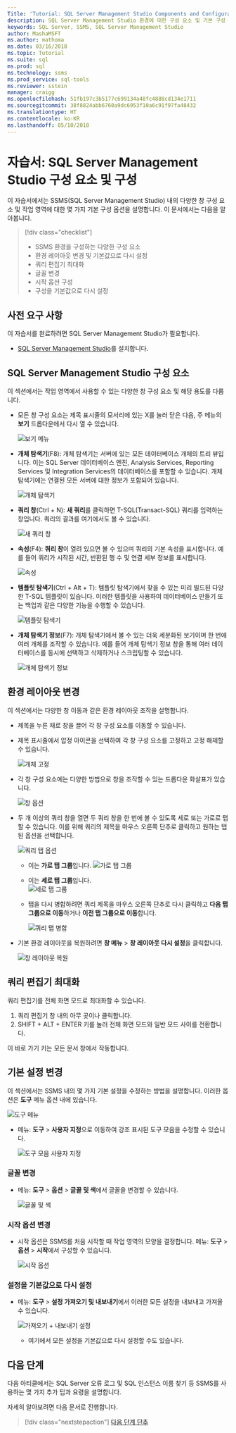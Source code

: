 ```yaml
---
Title: 'Tutorial: SQL Server Management Studio Components and Configuration'
description: SQL Server Management Studio 환경에 대한 구성 요소 및 기본 구성 옵션을 설명하는 자습서입니다.
keywords: SQL Server, SSMS, SQL Server Management Studio
author: MashaMSFT
ms.author: mathoma
ms.date: 03/16/2018
ms.topic: Tutorial
ms.suite: sql
ms.prod: sql
ms.technology: ssms
ms.prod_service: sql-tools
ms.reviewer: sstein
manager: craigg
ms.openlocfilehash: 51fb197c3b5177c699134a48fc4888cd134e1711
ms.sourcegitcommit: 38f8824abb6760a9dc6953f10a6c91f97fa48432
ms.translationtype: HT
ms.contentlocale: ko-KR
ms.lasthandoff: 05/10/2018
---
```

# <a name="tutorial-sql-server-management-studio-components-and-configuration"></a>자습서: SQL Server Management Studio 구성 요소 및 구성
이 자습서에서는 SSMS(SQL Server Management Studio) 내의 다양한 창 구성 요소 및 작업 영역에 대한 몇 가지 기본 구성 옵션을 설명합니다. 이 문서에서는 다음을 알아봅니다. 

> [!div class="checklist"]
> * SSMS 환경을 구성하는 다양한 구성 요소
> * 환경 레이아웃 변경 및 기본값으로 다시 설정
> * 쿼리 편집기 최대화
> * 글꼴 변경 
> * 시작 옵션 구성 
> * 구성을 기본값으로 다시 설정 

## <a name="prerequisites"></a>사전 요구 사항
이 자습서를 완료하려면 SQL Server Management Studio가 필요합니다.  

- [SQL Server Management Studio](https://docs.microsoft.com/sql/ssms/download-sql-server-management-studio-ssms)를 설치합니다.

## <a name="sql-server-management-studio-components"></a>SQL Server Management Studio 구성 요소
이 섹션에서는 작업 영역에서 사용할 수 있는 다양한 창 구성 요소 및 해당 용도를 다룹니다. 

- 모든 창 구성 요소는 제목 표시줄의 모서리에 있는 X를 눌러 닫은 다음, 주 메뉴의 **보기** 드롭다운에서 다시 열 수 있습니다. 

    ![보기 메뉴](media/ssms-configuration/viewmenu.png)

- **개체 탐색기**(F8): 개체 탐색기는 서버에 있는 모든 데이터베이스 개체의 트리 뷰입니다. 이는 SQL Server 데이터베이스 엔진, Analysis Services, Reporting Services 및 Integration Services의 데이터베이스를 포함할 수 있습니다. 개체 탐색기에는 연결된 모든 서버에 대한 정보가 포함되어 있습니다. 
    
    ![개체 탐색기](media/ssms-configuration/objectexplorer.png)
- **쿼리 창**(Ctrl + N): **새 쿼리**를 클릭하면 T-SQL(Transact-SQL) 쿼리를 입력하는 창입니다. 쿼리의 결과를 여기에서도 볼 수 있습니다.
    
    ![새 쿼리 창](media/ssms-configuration/newquery.png)

- **속성**(F4): **쿼리 창**이 열려 있으면 볼 수 있으며 쿼리의 기본 속성을 표시합니다. 예를 들어 쿼리가 시작된 시간, 반환된 행 수 및 연결 세부 정보를 표시합니다.  

    ![속성](media/ssms-configuration/properties.png)

- **템플릿 탐색기**(Ctrl + Alt + T): 템플릿 탐색기에서 찾을 수 있는 미리 빌드된 다양한 T-SQL 템플릿이 있습니다. 이러한 템플릿을 사용하여 데이터베이스 만들기 또는 백업과 같은 다양한 기능을 수행할 수 있습니다. 

    ![템플릿 탐색기](media/ssms-configuration/templates.png)

- **개체 탐색기 정보**(F7): 개체 탐색기에서 볼 수 있는 더욱 세분화된 보기이며 한 번에 여러 개체를 조작할 수 있습니다. 예를 들어 개체 탐색기 정보 창을 통해 여러 데이터베이스를 동시에 선택하고 삭제하거나 스크립팅할 수 있습니다. 

    ![개체 탐색기 정보](media/ssms-configuration/objectexplorerdetails.PNG) 
 

    

## <a name="change-the-environmental-layout"></a>환경 레이아웃 변경 
이 섹션에서는 다양한 창 이동과 같은 환경 레이아웃 조작을 설명합니다. 

-  제목을 누른 채로 창을 끌어 각 창 구성 요소를 이동할 수 있습니다. 
- 제목 표시줄에서 압정 아이콘을 선택하여 각 창 구성 요소를 고정하고 고정 해제할 수 있습니다.
    
    ![개체 고정](media/ssms-configuration/pushpin.png)

- 각 창 구성 요소에는 다양한 방법으로 창을 조작할 수 있는 드롭다운 화살표가 있습니다. 

    ![창 옵션](media/ssms-configuration/windowoptions.png)

- 두 개 이상의 쿼리 창을 열면 두 쿼리 창을 한 번에 볼 수 있도록 세로 또는 가로로 탭할 수 있습니다. 이를 위해 쿼리의 제목을 마우스 오른쪽 단추로 클릭하고 원하는 탭된 옵션을 선택합니다. 
 
    ![쿼리 탭 옵션](media/ssms-configuration/querytabbedoptions.png)

    - 이는 **가로 탭 그룹**입니다. ![가로 탭 그룹](media/ssms-configuration/horizontaltab.png)     
    
    - 이는 **세로 탭 그룹**입니다.  
        ![세로 탭 그룹](media/ssms-configuration/verticaltabgroup.png)
        

    - 탭을 다시 병합하려면 쿼리 제목을 마우스 오른쪽 단추로 다시 클릭하고 **다음 탭 그룹으로 이동**하거나 **이전 탭 그룹으로 이동**합니다.
    
        ![쿼리 탭 병합](media/ssms-configuration/mergetabgroups.png)

- 기본 환경 레이아웃을 복원하려면 **창 메뉴** > **창 레이아웃 다시 설정**을 클릭합니다.
 
    ![창 레이아웃 복원](media/ssms-configuration/resetwindowlayout.png)
    
## <a name="maximize-query-editor"></a>쿼리 편집기 최대화
쿼리 편집기를 전체 화면 모드로 최대화할 수 있습니다.

1. 쿼리 편집기 창 내의 아무 곳이나 클릭합니다.
2. SHIFT + ALT + ENTER 키를 눌러 전체 화면 모드와 일반 모드 사이를 전환합니다. 

이 바로 가기 키는 모든 문서 창에서 작동합니다. 



## <a name="change-basic-settings"></a>기본 설정 변경
이 섹션에서는 SSMS 내의 몇 가지 기본 설정을 수정하는 방법을 설명합니다. 이러한 옵션은 **도구** 메뉴 옵션 내에 있습니다.

  ![도구 메뉴](media/ssms-configuration/tools.png)


- 메뉴: **도구** > **사용자 지정**으로 이동하여 강조 표시된 도구 모음을 수정할 수 있습니다.

    ![도구 모음 사용자 지정](media/ssms-configuration/toolbar.png)

### <a name="change-the-font"></a>글꼴 변경
- 메뉴: **도구** > **옵션** > **글꼴 및 색**에서 글꼴을 변경할 수 있습니다.

     ![글꼴 및 색](media/ssms-configuration/fontsandcolors.png)

### <a name="change-the-startup-options"></a>시작 옵션 변경
- 시작 옵션은 SSMS를 처음 시작할 때 작업 영역의 모양을 결정합니다. 메뉴: **도구** > **옵션** > **시작**에서 구성할 수 있습니다.
 
    ![시작 옵션](media/ssms-configuration/startup.png)

### <a name="reset-settings-to-default"></a>설정을 기본값으로 다시 설정
- 메뉴: **도구** > **설정 가져오기 및 내보내기**에서 이러한 모든 설정을 내보내고 가져올 수 있습니다. 

    ![가져오기 + 내보내기 설정](media/ssms-configuration/settings.png)
    - 여기에서 모든 설정을 기본값으로 다시 설정할 수도 있습니다. 


## <a name="next-steps"></a>다음 단계
다음 아티클에서는 SQL Server 오류 로그 및 SQL 인스턴스 이름 찾기 등 SSMS를 사용하는 몇 가지 추가 팁과 요령을 설명합니다. 

자세히 알아보려면 다음 문서로 진행합니다.
> [!div class="nextstepaction"]
> [다음 단계 단추](ssms-tricks.md)
 
 




